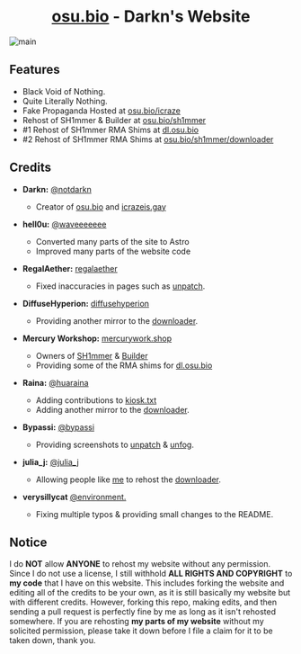 <h1 align="center"><a href="https://osu.bio">osu.bio</a> - Darkn's Website</h1>

![main](https://github.com/NotDarkn/website/assets/73033672/7d08a0f7-200c-47b4-9111-e7721af9fcf5)

<h2>Features</h2>
<ul>
  <li>Black Void of Nothing.</li>
  <li>Quite Literally Nothing.</li>
  <li>Fake Propaganda Hosted at <a href="https://osu.bio/icraze">osu.bio/icraze</a></li>
  <li>Rehost of SH1mmer & Builder at <a href="https://osu.bio/sh1mmer">osu.bio/sh1mmer</a></li>
  <li>#1 Rehost of SH1mmer RMA Shims at <a href="https://dl.osu.bio">dl.osu.bio</a></li>
  <li>#2 Rehost of SH1mmer RMA Shims at <a href="https://osu.bio/sh1mmer/downloader">osu.bio/sh1mmer/downloader</a></li>
</ul>

## Credits

- **Darkn:** [@notdarkn](https://discord.com/users/829745505784692776)

  - Creator of [osu.bio](https://osu.bio) and [icrazeis.gay](https://icrazeis.gay)

- **hell0u:** [@waveeeeeee](https://discord.com/users/836279485984538634)

  - Converted many parts of the site to Astro
  - Improved many parts of the website code

- **RegalAether:** [regalaether](https://github.com/RegalAether)

  - Fixed inaccuracies in pages such as [unpatch](https://osu.bio/sh1mmer/unpatch).

- **DiffuseHyperion:**  [diffusehyperion](https://github.com/DiffuseHyperion)

  - Providing another mirror to the [downloader](https://osu.bio/sh1mmer/downloader).

- **Mercury Workshop:** [mercurywork.shop](https://mercurywork.shop)

  - Owners of [SH1mmer](https://sh1mmer.me) & [Builder](https://sh1mmer.me/builder)
  - Providing some of the RMA shims for [dl.osu.bio](https://dl.osu.bio)

 - **Raina:** [@huaraina](https://discord.com/users/716417518197014538)

   - Adding contributions to [kiosk.txt](https://osu.bio/sh1mmer/kiosk.txt)
   - Adding another mirror to the [downloader](https://osu.bio/sh1mmer/downloader).

- **Bypassi:** [@bypassi](https://discord.com/users/904829646145720340)

   - Providing screenshots to [unpatch](https://osu.bio/sh1mmer/unpatch) & [unfog](https://osu.bio/sh1mmer/unfog).
 
- **julia_j:** [@julia_j](https://discord.com/users/1039648022084202516)
  
   - Allowing people like [me](https://discord.com/users/829745505784692776) to rehost the [downloader](https://osu.bio/sh1mmer/downloader).

- **verysillycat** [@environment.](https://discord.com/users/825069530376044594)

   - Fixing multiple typos & providing small changes to the README.
 
## Notice

I do **NOT** allow **ANYONE** to rehost my website without any permission. Since I do not use a license, I still withhold **ALL RIGHTS AND COPYRIGHT** to **my code** that I have on this website. This includes forking the website and editing all of the credits to be your own, as it is still basically my website but with different credits. However, forking this repo, making edits, and then sending a pull request is perfectly fine by me as long as it isn't rehosted somewhere. If you are rehosting **my parts of my website** without my solicited permission, please take it down before I file a claim for it to be taken down, thank you.
